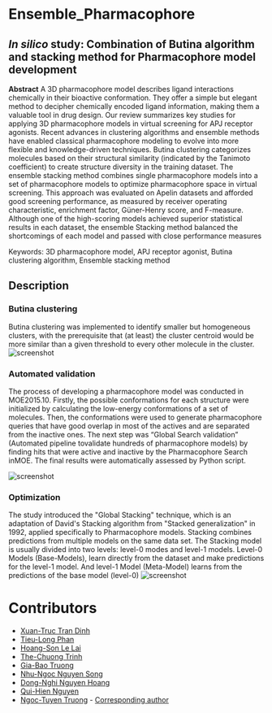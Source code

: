 # Ensemble_Pharmacophore



## ***In silico*** **study: Combination of Butina algorithm and stacking method for Pharmacophore model development**



**Abstract**
A 3D pharmacophore model describes ligand interactions chemically in their bioactive conformation. They offer a simple but elegant method to decipher chemically encoded ligand information, making them a valuable tool in drug design. Our review summarizes key studies for applying 3D pharmacophore models in virtual screening for APJ receptor agonists. Recent advances in clustering algorithms and ensemble methods have enabled classical pharmacophore modeling to evolve into more flexible and knowledge-driven techniques. Butina clustering categorizes molecules based on their structural similarity (indicated by the Tanimoto coefficient) to create structure diversity in the training dataset. The ensemble stacking method combines single pharmacophore models into a set of pharmacophore models to optimize pharmacophore space in virtual screening. This approach was evaluated on Apelin datasets and afforded good screening performance, as measured by receiver operating characteristic, enrichment factor, Güner-Henry score, and F-measure. Although one of the high-scoring models achieved superior statistical results in each dataset, the ensemble Stacking method balanced the shortcomings of each model and passed with close performance measures

Keywords: 3D pharmacophore model, APJ receptor agonist, Butina clustering algorithm, Ensemble stacking method


## Description

### Butina clustering
Butina clustering was implemented to identify smaller but homogeneous clusters, with the prerequisite that (at least) the cluster centroid would be more similar than a given threshold to every other molecule in the cluster.
![screenshot](./Image/pic1.png)

### Automated validation
The process of developing a pharmacophore model was conducted in MOE2015.10. Firstly, the possible conformations for each structure were initialized by 
calculating the low-energy conformations of a set of molecules. Then, the conformations were used to generate pharmacophore queries that have good overlap in most of the actives and are separated from the inactive ones. The next step was “Global Search validation” (Automated pipeline tovalidate hundreds of pharmacophore models) by finding hits that were active and inactive by the Pharmacophore Search inMOE. The final results were automatically assessed by Python script.

![screenshot](./Image/pic2.png)

### Optimization
The study introduced the "Global Stacking" technique, which is an adaptation of David's Stacking algorithm from 
"Stacked generalization" in 1992, applied specifically to Pharmacophore models. Stacking combines predictions from multiple models on the same data set. The Stacking model is usually divided into two levels: level-0 modes and level-1 models. Level-0 Models (Base-Models), learn directly from the dataset and make predictions for the level-1 model. And level-1 Model (Meta-Model) learns from the predictions of the base model (level-0)
![screenshot](./Image/pic3.png)

# Contributors
- [Xuan-Truc Tran Dinh](https://github.com/XuanTruc810) 
- [Tieu-Long Phan](https://tieulongphan.github.io/)
- [Hoang-Son Le Lai]()
- [The-Chuong Trinh](https://trinhthechuong.github.io/)
- [Gia-Bao Truong](https://github.com/buchijw)
- [Nhu-Ngoc Nguyen Song]()
- [Dong-Nghi Nguyen Hoang]()
- [Qui-Hien Nguyen](https://orcid.org/0000-0003-4907-2614)
- [Ngoc-Tuyen Truong](https://scholar.google.com/citations?hl=vi&user=qx3eMsIAAAAJ) - [Corresponding author](mailto:truongtuyen@ump.edu.vn)
